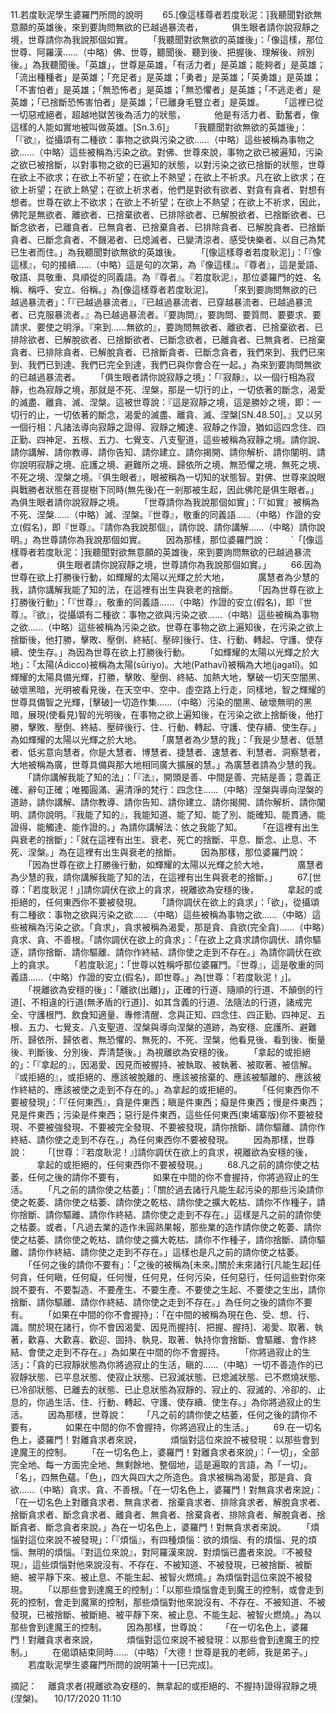11.若度耿泥學生婆羅門所問的說明
　　65.[像這樣尊者若度耿泥：]我聽聞對欲無意願的英雄後，來到要詢問無欲的已越過暴流者，
　　　俱生眼者請你說寂靜之境，世尊請你為我說那個如實。
　　「我聽聞對欲無欲的英雄後」：「像這樣，那位世尊、阿羅漢……（中略）佛、世尊，聽聞後、聽到後、把握後、理解後、辨別後。」為我聽聞後。「英雄」，世尊是英雄，「有活力者」是英雄；能夠者」是英雄；「流出種種者」是英雄；「充足者」是英雄；「勇者」是英雄；「英勇雄」是英雄；「不害怕者」是英雄；「無恐怖者」是英雄；「無恐懼者」是英雄；「不逃走者」是英雄；「已捨斷恐怖害怕者」是英雄；「已離身毛豎立者」是英雄。
　　「這裡已從一切惡戒絕者，超越地獄苦後為活力的狀態，
　　　他是有活力者、勤奮者，像這樣的人能如實地被叫做英雄。[Sn.3.6]」
　　「我聽聞對欲無欲的英雄後」：「『欲』，從攝頌有二種欲：事物之欲與污染之欲……（中略）這些被稱為事物之欲……（中略）這些被稱為污染之欲。對佛、世尊來說，事物之欲已被遍知，污染之欲已被捨斷，以對事物之欲的已遍知的狀態，以對污染之欲已捨斷的狀態，世尊在欲上不欲求；在欲上不祈望；在欲上不熱望；在欲上不祈求。凡在欲上欲求；在欲上祈望；在欲上熱望；在欲上祈求者，他們是對欲有欲者、對貪有貪者、對想有想者。世尊在欲上不欲求；在欲上不祈望；在欲上不熱望；在欲上不祈求，因此，佛陀是無欲者、離欲者、已捨棄欲者、已排除欲者、已解脫欲者、已捨斷欲者、已斷念欲者，已離貪者、已無貪者、已捨棄貪者、已排除貪者、已解脫貪者、已捨斷貪者、已斷念貪者、不饑渴者、已熄滅者、已變清涼者、感受快樂者、以自己為梵已生者而住。」為我聽聞對欲無欲的英雄後。
　　「[像這樣尊者若度耿泥]」：「『像這樣』，句的接續……（中略）這是句的次第，為『像這樣』。『尊者』，這是愛語、敬語、具敬重、具順從的同義語。為『尊者』。『若度耿泥』，那位婆羅門的姓、名稱、稱呼、安立、俗稱。」為[像這樣尊者若度耿泥]。
　　「來到要詢問無欲的已越過暴流者」：「『已越過暴流者』，『已越過暴流者、已穿越暴流者、已越過暴流者、已克服暴流者。』為已越過暴流者。『要詢問』，要詢問、要質問、要要求、要請求、要使之明淨。『來到……無欲的』，要詢問無欲者、離欲者、已捨棄欲者、已排除欲者、已解脫欲者、已捨斷欲者、已斷念欲者，已離貪者、已無貪者、已捨棄貪者、已排除貪者、已解脫貪者、已捨斷貪者、已斷念貪者，我們來到、我們已來到、我們已到達、我們已完全到達，我們已與你會合在一起。」為來到要詢問無欲的已越過暴流者。
　　「俱生眼者請你說寂靜之境」：「『寂靜』，以一個行相為寂靜，也為寂靜之境，那就是不死、涅槃，那是一切行的止，一切依著的斷念，渴愛的滅盡、離貪、滅、涅槃。這被世尊說：『這是寂靜之境，這是勝妙之境，即：一切行的止，一切依著的斷念，渴愛的滅盡、離貪、滅、涅槃[SN.48.50]。』又以另一個行相：凡諸法導向寂靜之證得、寂靜之觸達、寂靜之作證，猶如這四念住、四正勤、四神足、五根、五力、七覺支、八支聖道，這些被稱為寂靜之境。請你說、請你講解、請你教導、請你告知、請你建立、請你揭開、請你解析、請你闡明、請你說明寂靜之境、庇護之境、避難所之境、歸依所之境、無恐懼之境、無死之境、不死之境、涅槃之境。『俱生眼者』，眼被稱為一切知的狀態智。對佛、世尊來說眼與戰勝者狀態在菩提樹下同時(無先後)在一剎那被生起，因此佛陀是俱生眼者。」為俱生眼者請你說寂靜之境。
　　「世尊請你為我說那個如實」：「『如實』被稱為不死、涅槃……（中略）滅、涅槃。『世尊』，敬重的同義語……（中略）作證的安立(假名)，即『世尊』。『請你為我說那個』，請你說、請你講解……（中略）請你說明。」為世尊請你為我說那個如實。
　　因為那樣，那位婆羅門說：
　　`「[像這樣尊者若度耿泥：]我聽聞對欲無意願的英雄後，來到要詢問無欲的已越過暴流者，
　　　俱生眼者請你說寂靜之境，世尊請你為我說那個如實。」
　　66.因為世尊在欲上打勝後行動，如輝耀的太陽以光輝之於大地，
　　　廣慧者為少慧的我，請你講解我能了知的法，在這裡有出生與衰老的捨斷。
　　「因為世尊在欲上打勝後行動」：「『世尊』，敬重的同義語……（中略）作證的安立(假名)，即『世尊』。『欲』，從攝頌有二種欲：事物之欲與污染之欲……（中略）這些被稱為事物之欲……（中略）這些被稱為污染之欲。世尊在事物之欲上遍知後，在污染之欲上捨斷後，他打勝，擊敗、壓倒、終結[、壓碎]後行、住、行動、轉起、守護、使存續、使生存。」為因為世尊在欲上打勝後行動。
　　「如輝耀的太陽以光輝之於大地」：「太陽(Ādicco)被稱為太陽(sūriyo)。大地(Pathavī)被稱為大地(jagatī)。如輝耀的太陽具備光輝，打勝，擊敗、壓倒、終結、加熱大地，擊破一切天空闇黑、破壞黑暗，光明被看見後，在天空中、空中、虛空路上行走，同樣地，智之輝耀的世尊具備智之光輝，[擊破]一切造作集……（中略）污染的闇黑、破壞無明的黑暗，展現(使看見)智的光明後，在事物之欲上遍知後，在污染之欲上捨斷後，他打勝，擊敗、壓倒、終結、壓碎後行、住、行動、轉起、守護、使存續、使生存。」為如輝耀的太陽以光輝之於大地。
　　「廣慧者為少慧的我」：「我是少慧者、低慧者、低劣意向慧者，你是大慧者、博慧者、捷慧者、速慧者、利慧者、洞察慧者，大地被稱為廣，世尊具備與那大地相同廣大擴展的慧。」為廣慧者請為少慧的我。
　　「請你講解我能了知的法」：「『法』，開頭是善、中間是善、完結是善；意義正確、辭句正確；唯獨圓滿、遍清淨的梵行：四念住……（中略）涅槃與導向涅槃的道跡，請你講解、請你教導、請你告知、請你建立、請你揭開、請你解析、請你闡明、請你說明。『我能了知的』，我能知道、能了知、能了別、能確知、能貫通、能證得、能觸達、能作證的。」為請你講解法：依之我能了知。
　　「在這裡有出生與衰老的捨斷」：「就在這裡有出生、衰老、死亡的捨斷、平息、斷念、止息、不死、涅槃。」為在這裡有出生與衰老的捨斷。
　　因為那樣，那位婆羅門說：
　　「因為世尊在欲上打勝後行動，如輝耀的太陽以光輝之於大地，
　　　廣慧者為少慧的我，請你講解我能了知的法，在這裡有出生與衰老的捨斷。」
　　67.[世尊：「若度耿泥！」]請你調伏在欲上的貪求，視離欲為安穩的後，
　　　拿起的或拒絕的，任何東西你不要被發現。
　　「請你調伏在欲上的貪求」：「欲」，從攝頌有二種欲：事物之欲與污染之欲……（中略）這些被稱為事物之欲……（中略）這些被稱為污染之欲。「貪求」，貪求被稱為渴愛，那是貪、貪欲(完全貪)……（中略）貪求、貪、不善根。「請你調伏在欲上的貪求」：「在欲上之貪求請你調伏、請你驅逐，請你捨斷、請你驅離、請你作終結、請你使之走到不存在。」為請你調伏在欲上的貪求。
　　「若度耿泥」：「世尊以姓稱呼那位婆羅門。『世尊』，這是敬重的同義語……（中略）作證的安立(假名)，即世尊。」為[世尊：「若度耿泥！」]。
　　「視離欲為安穩的後」：「離欲(出離)」，正確的行道、隨順的行道、不顛倒的行道[、不相違的行道(無矛盾的行道)]、如其含義的行道、法隨法的行道，諸戒完全、守護根門、飲食知適量、專修清醒、念與正知、四念住、四正勤、四神足、五根、五力、七覺支、八支聖道、涅槃與導向涅槃的道跡，為安穩、庇護所、避難所、歸依所、歸依者、無恐懼的、無死的、不死、涅槃，他看見後、看到後、衡量後、判斷後、分別後、弄清楚後。」為視離欲為安穩的後。
　　「拿起的或拒絕的」：「『拿起的』，因渴愛、因見而被握持、被執取、被執著、被取著、被信解。『或拒絕的』，或拒絕的、應該被脫離的、應該被捨棄的、應該被驅離的、應該被作終結的、應該被使之走到不存在的。」為拿起的或拒絕的。
　　「任何東西你不要被發現」：「『任何東西』，貪是件東西；瞋是件東西；癡是件東西；慢是件東西；見是件東西；污染是件東西；惡行是件東西，這些任何東西(柬埔寨版)你不要被發現、不要被強發現、不要被完全發現、不要被發現，請你捨斷、請你驅離、請你作終結、請你使之走到不存在。」為任何東西你不要被發現。
　　因為那樣，世尊說：
　　「[世尊：『若度耿泥！』]請你調伏在欲上的貪求，視離欲為安穩的後，
　　　拿起的或拒絕的，任何東西你不要被發現。」
　　68.凡之前的請你使之枯萎，任何之後的請你不要有，
　　　如果在中間的你不會握持，你將過寂止的生活。
　　「凡之前的請你使之枯萎」：「關於過去諸行凡能生起污染的那些污染請你使之乾萎、請你使之枯萎、請你使之乾枯、請你使之擴大乾枯、請你不作種子，請你捨斷、請你驅離、請你作終結、請你使之走到不存在。」這樣是凡之前的請你使之枯萎。或者，「凡過去業的造作未圓熟果報，那些業的造作請你使之乾萎、請你使之枯萎、請你使之乾枯、請你使之擴大乾枯、請你不作種子，請你捨斷、請你驅離、請你作終結、請你使之走到不存在。」這樣也是凡之前的請你使之枯萎。
　　「任何之後的請你不要有」：「之後的被稱為[未來。]關於未來諸行[凡能生起]任何貪，任何瞋，任何癡，任何慢，任何見，任何污染，任何惡行，任何這些對你來說不要有、不要製造、不要產生、不要生產、不要使之生起、不要使之生出，請你捨斷、請你驅離、請你作終結、請你使之走到不存在。」為任何之後的請你不要有。
　　「如果在中間的你不會握持」：「在中間的被稱為現在色、受、想、行、識。關於現在諸行，你不會因渴愛、因見而握持[、把握、握持]、渴愛、取著、執著，歡喜、大歡喜、歡迎、固持、執見、取著、執持你會捨斷、會驅離、會作終結、會使之走到不存在。」為如果在中間的你不會握持。
　　「你將過寂止的生活」：「貪的已寂靜狀態為你將過寂止的生活，瞋的……（中略）一切不善造作的已寂靜狀態、已平息狀態、使寂止狀態、已寂滅狀態、已熄滅狀態、已不燃燒狀態、已冷卻狀態、已離去的狀態、已止息狀態為寂靜的、寂止的、寂滅的、冷卻的、止息的，你過生活、住、行動、轉起、守護、使存續、使生存。」為你將過寂止的生活。
　　因為那樣，世尊說：
　　「凡之前的請你使之枯萎，任何之後的請你不要有，
　　　如果在中間的你不會握持，你將過寂止的生活。」
　　69.在一切名色上，婆羅門！對離貪求者來說，
　　　煩惱對這位來說不被發現：以那些會到達魔王的控制。
　　「在一切名色上，婆羅門！對離貪求者來說」：「一切」，全部完全地、每一方面完全地、無剩餘地、整個地，這是遍取的言語，為「一切」。「名」，四無色蘊。「色」，四大與四大之所造色。貪求被稱為渴愛，那是貪、貪欲……（中略）貪求、貪、不善根。「在一切名色上，婆羅門！對無貪求者來說」：「在一切名色上對離貪求者、無貪求者、捨棄貪求者、排除貪求者、解脫貪求者、捨斷貪求者、斷念貪求者、離貪者、無貪者、捨棄貪者、排除貪者、解脫貪者、捨斷貪者、斷念貪者來說。」為在一切名色上，婆羅門！對無貪求者來說。
　　「煩惱對這位來說不被發現」：「『煩惱』，有四種煩惱：欲的煩惱、有的煩惱、見的煩惱、無明的煩惱。『對這位來說』，對阿羅漢來說、對煩惱已盡者來說。『不被發現』，這些煩惱對他來說沒有、不存在、不被知道、不被發現，已被捨斷、被斷絕、被平靜下來、被止息、不能生起、被智火燃燒。」為煩惱對這位來說不被發現。
　　「以那些會到達魔王的控制」：「以那些煩惱會走到魔王的控制，或會走到死的控制，會走到魔黨的控制，那些煩惱對他來說沒有、不存在、不被知道、不被發現，已被捨斷、被斷絕、被平靜下來、被止息、不能生起、被智火燃燒。」為以那些會到達魔王的控制。
　　因為那樣，世尊說：
　　「在一切名色上，婆羅門！對離貪求者來說，
　　　煩惱對這位來說不被發現：以那些會到達魔王的控制。」
　　在偈頌結束同時……（中略）「大德！世尊是我的老師，我是弟子。」
　　若度耿泥學生婆羅門所問的說明第十一[已完成]。

摘記：
　離貪求者(視離欲為安穩的、無拿起的或拒絕的、不握持)證得寂靜之境(涅槃)。
　10/17/2020 11:10
